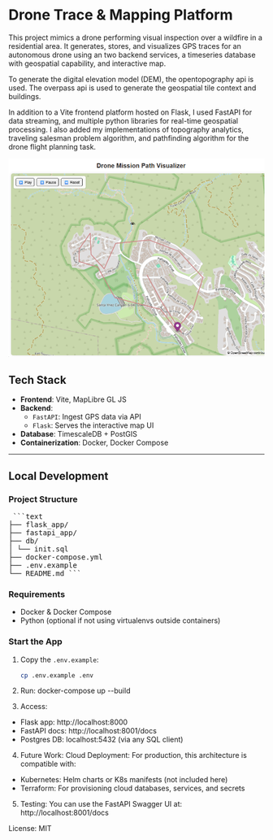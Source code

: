 # Drone Trace & Mapping Platform

This project mimics a drone performing visual inspection over a wildfire in a residential area. It generates, stores, and visualizes GPS traces for an autonomous drone using an two backend services, a timeseries database with geospatial capability, and interactive map. 

To generate the digital elevation model (DEM), the opentopography api is used. The overpass api is used to generate the geospatial tile context and buildings. 

In addition to a Vite frontend platform hosted on Flask, I used FastAPI for data streaming, and multiple python libraries for real-time geospatial processing. I also added my implementations of topography analytics, traveling salesman problem algorithm, and pathfinding algorithm for the drone flight planning task.

![Screenshot](drone_mapping_screenshot.png)

## Tech Stack

- **Frontend**: Vite, MapLibre GL JS
- **Backend**:
  - `FastAPI`: Ingest GPS data via API
  - `Flask`: Serves the interactive map UI
- **Database**: TimescaleDB + PostGIS
- **Containerization**: Docker, Docker Compose

---

## Local Development

### Project Structure
<pre> ```text 
├── flask_app/ 
├── fastapi_app/ 
├── db/ 
│ └── init.sql 
├── docker-compose.yml 
├── .env.example 
└── README.md ``` </pre>

### Requirements
- Docker & Docker Compose
- Python (optional if not using virtualenvs outside containers)

### Start the App

1. Copy the `.env.example`:
   ```bash
   cp .env.example .env

2. Run:
docker-compose up --build

3. Access:
* Flask app: http://localhost:8000
* FastAPI docs: http://localhost:8001/docs
* Postgres DB: localhost:5432 (via any SQL client)

4. Future Work:
Cloud Deployment: For production, this architecture is compatible with:
* Kubernetes: Helm charts or K8s manifests (not included here)
* Terraform: For provisioning cloud databases, services, and secrets

5. Testing:
You can use the FastAPI Swagger UI at:
http://localhost:8001/docs

License: MIT